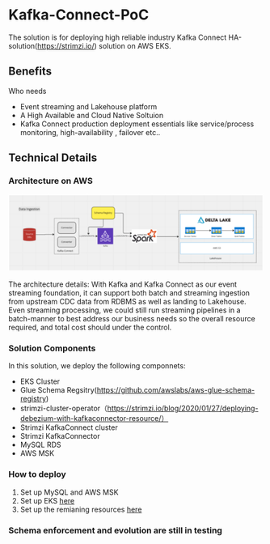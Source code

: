 # Kafka-Connect-PoC
The solution is for deploying high reliable industry Kafka Connect HA-solution(https://strimzi.io/) solution on AWS EKS. 

##  Benefits
Who needs 
- Event streaming and Lakehouse platform
- A High Available and Cloud Native Soltuion
- Kafka Connect production deployment essentials like service/process monitoring, high-availability , failover etc..

## Technical Details

### Architecture on AWS
![](./images/architecture1.png)

The architecture details:
With Kafka and Kafka Connect as our event streaming foundation, it can support both batch and streaming ingestion from upstream CDC data from RDBMS as well as landing to Lakehouse. Even streaming processing, we could still run streaming pipelines in a batch-manner to best address our business needs so the overall resource required, and total cost should under the control. 

### Solution Components

In this solution, we deploy the following componnets:
- EKS Cluster
- Glue Schema Regsitry(https://github.com/awslabs/aws-glue-schema-registry)
- strimzi-cluster-operator（https://strimzi.io/blog/2020/01/27/deploying-debezium-with-kafkaconnector-resource/）
- Strimzi KafkaConnect cluster
- Strimzi KafkaConnector
- MySQL RDS
- AWS MSK

### How to deploy

1. Set up MySQL and AWS MSK
2. Set up EKS [here](./resources/02-create-eks-cluster.yaml)
3. Set up the remianing resources [here](./03-create-kafka-resources.yaml)

### Schema enforcement and evolution are still in testing
